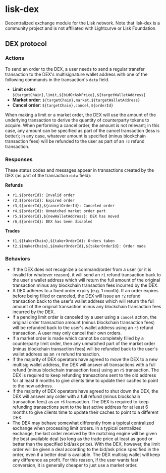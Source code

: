 # lisk-dex
Decentralized exchange module for the Lisk network. Note that lisk-dex is a community project and is not affiliated with Lightcurve or Lisk Foundation.

## DEX protocol

### Actions

To send an order to the DEX, a user needs to send a regular transfer transaction to the DEX's multisignature wallet address with one of the following commands in the transaction's `data` field.

- **Limit order**: `${targetChain},limit,${bidOrAskPrice},${targetWalletAddress}`
- **Market order**: `${targetChain},market,${targetWalletAddress}`
- **Cancel order**: `${targetChain},cancel,${orderId}`

When making a limit or a market order, the DEX will use the amount of the underlying transaction to derive the quantity of counterparty tokens to acquire.
When performing a cancel order, the amount is not relevant; in this case, any amount can be specified as part of the cancel transaction (less is better); in any case, whatever amount is specified (minus blockchain transaction fees) will be refunded to the user as part of an `r3` refund transaction.

### Responses

These status codes and messages appear in transactions created by the DEX (as part of the transaction `data` field):

**Refunds**

- `r1,${orderId}: Invalid order`
- `r2,${orderId}: Expired order`
- `r3,${orderId},${cancelOrderId}: Canceled order`
- `r4,${orderId}: Unmatched market order part`
- `r5,${orderId},${newWalletAddress}: DEX has moved`
- `r6,${orderId}: DEX has been disabled`

**Trades**

- `t1,${takerChain},${takerOrderId}: Orders taken`
- `t2,${makerChain},${makerOrderId},${takerOrderId}: Order made`

### Behaviors

- If the DEX does not recognize a command/order from a user (or it is invalid for whatever reason), it will send an `r1` refund transaction back to the user's wallet address which will return the full amount of the original transaction minus any blockchain transaction fees incurred by the DEX.
- A DEX adheres to a fixed order expiry (e.g. 1 month). If an order expires before being filled or canceled, the DEX will issue an `r2` refund transaction back to the user's wallet address which will return the full amount of the original transaction minus any blockchain transaction fees incurred by the DEX.
- If a pending limit order is canceled by a user using a `cancel` action, the original order transaction amount (minus blockchain transaction fees) will be refunded back to the user's wallet address using an `r3` refund transaction. A user may only cancel their own orders.
- If a market order is made which cannot be completely filled by a counterparty limit order, then any unmatched part of the market order (minus blockchain transaction fees) will be refunded back to the user's wallet address as an `r4` refund transaction.
- If the majority of DEX operators have agreed to move the DEX to a new multisig wallet address, the DEX will answer all transactions with a full refund (minus blockchain transaction fees) using an `r5` transaction. The DEX is required to keep refunding transactions sent to the old address for at least 6 months to give clients time to update their caches to point to the new address.
- If the majority of DEX operators have agreed to shut down the DEX, the DEX will answer any order with a full refund (minus blockchain transaction fees) as an `r6` transaction. The DEX is required to keep refunding transactions sent to the last active address for at least 6 months to give clients time to update their caches to point to a different DEX.
- The DEX may behave somewhat differently from a typical centralized exchange when processing limit orders. In a typical centralized exchange, the last order received by the matching engine will be given the best available deal (so long as the trade price at least as good or better than the specified bid/ask price). With the DEX, however, the limit order will be given a deal according to the bid/ask price specified in the order, even if a better deal is available. The DEX multisig wallet will keep any difference as profit. For this reason, if the user wants fast conversion, it is generally cheaper to just use a market order.
